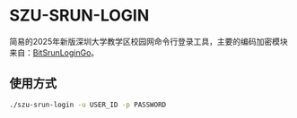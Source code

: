 # SZU-SRUN-LOGIN
简易的2025年新版深圳大学教学区校园网命令行登录工具，主要的编码加密模块来自：[BitSrunLoginGo](https://github.com/Mmx233/BitSrunLoginGo)。

## 使用方式

```bash
./szu-srun-login -u USER_ID -p PASSWORD
```

